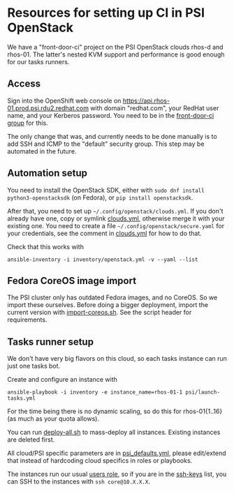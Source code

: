 Resources for setting up CI in PSI OpenStack
============================================

We have a "front-door-ci" project on the PSI OpenStack clouds rhos-d and rhos-01. The latter's nested KVM support and performance is good enough for our tasks runners.

Access
------
Sign into the OpenShift web console on https://api.rhos-01.prod.psi.rdu2.redhat.com with domain "redhat.com", your RedHat user name, and your Kerberos password. You need to be in the [front-door-ci group](https://rover.redhat.com/groups/group/front-door-ci) for this.

The only change that was, and currently needs to be done manually is to add SSH and ICMP to the "default" security group. This step may be automated in the future.

Automation setup
----------------

You need to install the OpenStack SDK, either with `sudo dnf install python3-openstacksdk` (on Fedora), or `pip install openstacksdk`.

After that, you need to set up `~/.config/openstack/clouds.yml`. If you don't already have one, copy or symlink [clouds.yml](./clouds.yml), otherwise merge it with your existing one. You need to create a file `~/.config/openstack/secure.yaml` for your credentials, see the comment in [clouds.yml](./clouds.yml) for how to do that.

Check that this works with

    ansible-inventory -i inventory/openstack.yml -v --yaml --list

Fedora CoreOS image import
--------------------------
The PSI cluster only has outdated Fedora images, and no CoreOS. So we import
these ourselves. Before doing a bigger deployment, import the current version
with [import-coreos.sh](./import-coreos.sh). See the script header for
requirements.

Tasks runner setup
------------------
We don't have very big flavors on this cloud, so each tasks instance can run just one tasks bot.

Create and configure an instance with

    ansible-playbook -i inventory -e instance_name=rhos-01-1 psi/launch-tasks.yml

For the time being there is no dynamic scaling, so do this for rhos-01{1..16} (as much as your quota allows).

You can run [deploy-all.sh](./deploy-all.sh) to mass-deploy all instances. Existing instances are deleted first.

All cloud/PSI specific parameters are in [psi_defaults.yml](./psi_defaults.yml), please edit/extend that instead of hardcoding cloud specifics in roles or playbooks.

The instances run our usual [users role](../roles/users/), so if you are in the [ssh-keys](../roles/users/tasks/ssh-keys) list, you can SSH to the instances with `ssh core@10.X.X.X`.
